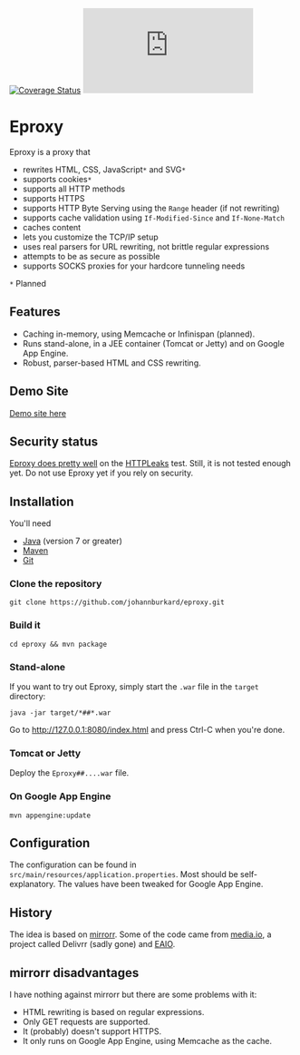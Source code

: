 [![Coverage Status](https://coveralls.io/repos/johannburkard/eproxy/badge.svg?branch=master&service=github)](https://coveralls.io/github/johannburkard/eproxy?branch=master) [![Analytics](https://ga-beacon.appspot.com/UA-7427410-88/eproxy/README.md?pixel)](https://github.com/igrigorik/ga-beacon)

# Eproxy

Eproxy is a proxy that

* rewrites HTML, CSS, JavaScript``*`` and SVG``*``
* supports cookies``*``
* supports all HTTP methods 
* supports HTTPS
* supports HTTP Byte Serving using the ``Range`` header (if not rewriting)
* supports cache validation using ``If-Modified-Since`` and ``If-None-Match``
* caches content
* lets you customize the TCP/IP setup
* uses real parsers for URL rewriting, not brittle regular expressions
* attempts to be as secure as possible
* supports SOCKS proxies for your hardcore tunneling needs

``*`` Planned

## Features

* Caching in-memory, using Memcache or Infinispan (planned).
* Runs stand-alone, in a JEE container (Tomcat or Jetty) and on Google App Engine.
* Robust, parser-based HTML and CSS rewriting.

## Demo Site

[Demo site here](https://weizentortillas.appspot.com)

## Security status

[Eproxy does pretty well](https://weizentortillas.appspot.com/rnw-http/repo.eaio.com/leak.html) on the [HTTPLeaks](https://github.com/cure53/HTTPLeaks/) test.
Still, it is not tested enough yet. Do not use Eproxy yet if you rely on security.

## Installation

You'll need

* [Java](http://www.oracle.com/technetwork/java/javase/downloads/index-jsp-138363.html) (version 7 or greater)
* [Maven](https://maven.apache.org)
* [Git](http://www.git-scm.com/)

### Clone the repository

``git clone https://github.com/johannburkard/eproxy.git``

### Build it

``cd eproxy && mvn package``

### Stand-alone

If you want to try out Eproxy, simply start the ``.war`` file in the ``target`` directory:

``java -jar target/*##*.war``

Go to http://127.0.0.1:8080/index.html and press Ctrl-C when you're done.

### Tomcat or Jetty

Deploy the ``Eproxy##....war`` file.

### On Google App Engine

``mvn appengine:update``

## Configuration

The configuration can be found in ``src/main/resources/application.properties``. Most should be self-explanatory. The values have been tweaked for Google App Engine.

## History

The idea is based on [mirrorr](https://github.com/bslatkin/mirrorrr). Some of the code came from [media.io](http://media.io), a project called Delivrr (sadly gone) and [EAIO](http://eaio.com).

## mirrorr disadvantages

I have nothing against mirrorr but there are some problems with it:

* HTML rewriting is based on regular expressions.
* Only GET requests are supported.
* It (probably) doesn't support HTTPS.
* It only runs on Google App Engine, using Memcache as the cache.
